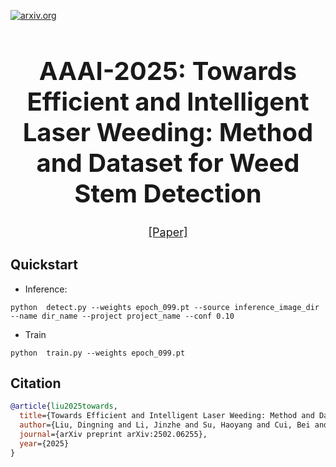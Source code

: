 [![arxiv.org](http://img.shields.io/badge/cs.CV-arXiv%3A2502.06255-B31B1B.svg)](https://arxiv.org/pdf/2502.06255)

<div align="center">
<h1 style="text-align: center; font-size: 2.5rem; font-weight: bolders">
AAAI-2025: Towards Efficient and Intelligent Laser Weeding: Method and Dataset for Weed Stem Detection
</h1>

<font size=4>[[Paper]](https://arxiv.org/pdf/2502.06255)</font> 
</div>

## Quickstart
* Inference:
```
python  detect.py --weights epoch_099.pt --source inference_image_dir --name dir_name --project project_name --conf 0.10 
```
* Train
```
python  train.py --weights epoch_099.pt
```

## Citation
```bibtex
@article{liu2025towards,
  title={Towards Efficient and Intelligent Laser Weeding: Method and Dataset for Weed Stem Detection},
  author={Liu, Dingning and Li, Jinzhe and Su, Haoyang and Cui, Bei and Wang, Zhihui and Yuan, Qingbo and Ouyang, Wanli and Dong, Nanqing},
  journal={arXiv preprint arXiv:2502.06255},
  year={2025}
}
```

